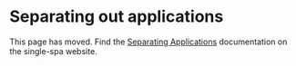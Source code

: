 # Separating out applications

This page has moved. Find the [Separating Applications](https://single-spa.js.org/docs/separating-applications.html) documentation on the single-spa website.
